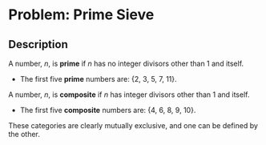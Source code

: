 # Problem: Prime Sieve

## Description

A number, *n*, is **prime** if *n* has no integer divisors other than 1 and itself.
* The first five **prime** numbers are: {2, 3, 5, 7, 11}.

A number, *n*, is **composite** if *n* has integer divisors other than 1 and itself.
* The first five **composite** numbers are: {4, 6, 8, 9, 10}.


These categories are clearly mutually exclusive, and one can be defined by the other.